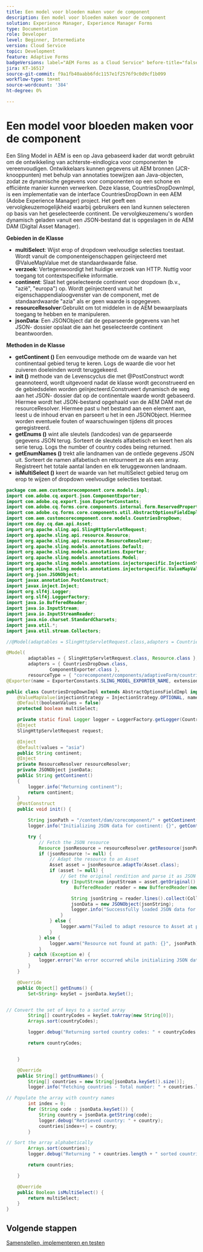 ```yaml
---
title: Een model voor bloeden maken voor de component
description: Een model voor bloeden maken voor de component
solution: Experience Manager, Experience Manager Forms
type: Documentation
role: Developer
level: Beginner, Intermediate
version: Cloud Service
topic: Development
feature: Adaptive Forms
badgeVersions: label="AEM Forms as a Cloud Service" before-title="false"
jira: KT-16517
source-git-commit: f9a1fb40aabb6fdc1157e1f2576f9c0d9cf1b099
workflow-type: tm+mt
source-wordcount: '384'
ht-degree: 0%

---
```



# Een model voor bloeden maken voor de component

Een Sling Model in AEM is een op Java gebaseerd kader dat wordt gebruikt om de ontwikkeling van achterste-eindlogica voor componenten te vereenvoudigen. Ontwikkelaars kunnen gegevens uit AEM bronnen (JCR-knooppunten) met behulp van annotaties toewijzen aan Java-objecten, zodat ze dynamische gegevens voor componenten op een schone en efficiënte manier kunnen verwerken.
Deze klasse, CountriesDropDownImpl, is een implementatie van de interface CountriesDropDown in een AEM (Adobe Experience Manager) project. Het geeft een vervolgkeuzemogelijkheid waarbij gebruikers een land kunnen selecteren op basis van het geselecteerde continent. De vervolgkeuzemenu&#39;s worden dynamisch geladen vanuit een JSON-bestand dat is opgeslagen in de AEM DAM (Digital Asset Manager).

**Gebieden in de Klasse**

* **multiSelect**: Wijst erop of dropdown veelvoudige selecties toestaat.
Wordt vanuit de componenteigenschappen geïnjecteerd met @ValueMapValue met de standaardwaarde false.
* **verzoek**: Vertegenwoordigt het huidige verzoek van HTTP. Nuttig voor toegang tot contextspecifieke informatie.
* **continent**: Slaat het geselecteerde continent voor dropdown (b.v., &quot;azië&quot;, &quot;europa&quot;) op.
Wordt geïnjecteerd vanuit het eigenschappendialoogvenster van de component, met de standaardwaarde &quot;azia&quot; als er geen waarde is opgegeven.
* **resourceResolver**:Gebruikt om tot middelen in de AEM bewaarplaats toegang te hebben en te manipuleren.
* **jsonData**: Een JSONObject dat de geparseerde gegevens van het JSON- dossier opslaat die aan het geselecteerde continent beantwoorden.

**Methoden in de Klasse**

* **getContinent ()** Een eenvoudige methode om de waarde van het continentaal gebied terug te keren.
Logs de waarde die voor het zuiveren doeleinden wordt teruggekeerd.
* **init ()** methode van de Levenscyclus die met @PostConstruct wordt geannoteerd, wordt uitgevoerd nadat de klasse wordt geconstrueerd en de gebiedsdelen worden geïnjecteerd.Construeert dynamisch de weg aan het JSON- dossier dat op de continentale waarde wordt gebaseerd.
Hiermee wordt het JSON-bestand opgehaald van de AEM DAM met de resourceResolver.
Hiermee past u het bestand aan een element aan, leest u de inhoud ervan en parseert u het in een JSONObject.
Hiermee worden eventuele fouten of waarschuwingen tijdens dit proces geregistreerd.
* **getEnums ()** wint alle sleutels (landcodes) van de geparseerde gegevens JSON terug.
Sorteert de sleutels alfabetisch en keert hen als serie terug.
Logs the number of country codes being returned.
* **getEnumNames ()** trekt alle landnamen van de ontlede gegevens JSON uit.
Sorteert de namen alfabetisch en retourneert ze als een array.
Registreert het totale aantal landen en elk teruggewonnen landnaam.
* **isMultiSelect ()** keert de waarde van het multiSelect gebied terug om erop te wijzen of dropdown veelvoudige selecties toestaat.



```java
package com.aem.customcorecomponent.core.models.impl;
import com.adobe.cq.export.json.ComponentExporter;
import com.adobe.cq.export.json.ExporterConstants;
import com.adobe.cq.forms.core.components.internal.form.ReservedProperties;
import com.adobe.cq.forms.core.components.util.AbstractOptionsFieldImpl;
import com.aem.customcorecomponent.core.models.CountriesDropDown;
import com.day.cq.dam.api.Asset;
import org.apache.sling.api.SlingHttpServletRequest;
import org.apache.sling.api.resource.Resource;
import org.apache.sling.api.resource.ResourceResolver;
import org.apache.sling.models.annotations.Default;
import org.apache.sling.models.annotations.Exporter;
import org.apache.sling.models.annotations.Model;
import org.apache.sling.models.annotations.injectorspecific.InjectionStrategy;
import org.apache.sling.models.annotations.injectorspecific.ValueMapValue;
import org.json.JSONObject;
import javax.annotation.PostConstruct;
import javax.inject.Inject;
import org.slf4j.Logger;
import org.slf4j.LoggerFactory;
import java.io.BufferedReader;
import java.io.InputStream;
import java.io.InputStreamReader;
import java.nio.charset.StandardCharsets;
import java.util.*;
import java.util.stream.Collectors;

//@Model(adaptables = SlingHttpServletRequest.class,adapters = CountriesDropDown.class,defaultInjectionStrategy = DefaultInjectionStrategy.OPTIONAL)

@Model(
        adaptables = { SlingHttpServletRequest.class, Resource.class },
        adapters = { CountriesDropDown.class,
                ComponentExporter.class },
        resourceType = { "corecomponent/components/adaptiveForm/countries" })
@Exporter(name = ExporterConstants.SLING_MODEL_EXPORTER_NAME, extensions = ExporterConstants.SLING_MODEL_EXTENSION)

public class CountriesDropDownImpl extends AbstractOptionsFieldImpl implements CountriesDropDown {
    @ValueMapValue(injectionStrategy = InjectionStrategy.OPTIONAL, name = ReservedProperties.PN_MULTISELECT)
    @Default(booleanValues = false)
    protected boolean multiSelect;

    private static final Logger logger = LoggerFactory.getLogger(CountriesDropDownImpl.class);
    @Inject
    SlingHttpServletRequest request;

    @Inject
    @Default(values = "asia")
    public String continent;
    @Inject
    private ResourceResolver resourceResolver;
    private JSONObject jsonData;
    public String getContinent()
    {
        logger.info("Returning continent");
        return continent;
    }
    @PostConstruct
    public void init() {

        String jsonPath = "/content/dam/corecomponent/" + getContinent() + ".json"; // Update path as needed
        logger.info("Initializing JSON data for continent: {}", getContinent());

        try {
            // Fetch the JSON resource
            Resource jsonResource = resourceResolver.getResource(jsonPath);
            if (jsonResource != null) {
                // Adapt the resource to an Asset
                Asset asset = jsonResource.adaptTo(Asset.class);
                if (asset != null) {
                    // Get the original rendition and parse it as JSON
                    try (InputStream inputStream = asset.getOriginal().adaptTo(InputStream.class);
                         BufferedReader reader = new BufferedReader(new InputStreamReader(inputStream, StandardCharsets.UTF_8))) {

                        String jsonString = reader.lines().collect(Collectors.joining());
                        jsonData = new JSONObject(jsonString);
                        logger.info("Successfully loaded JSON data for path: {}", jsonPath);
                    }
                } else {
                    logger.warn("Failed to adapt resource to Asset at path: {}", jsonPath);
                }
            } else {
                logger.warn("Resource not found at path: {}", jsonPath);
            }
        } catch (Exception e) {
            logger.error("An error occurred while initializing JSON data for path: {}", jsonPath, e);
        }
    }

    @Override
    public Object[] getEnums() {
        Set<String> keySet = jsonData.keySet();


// Convert the set of keys to a sorted array
        String[] countryCodes = keySet.toArray(new String[0]);
        Arrays.sort(countryCodes);

        logger.debug("Returning sorted country codes: " + countryCodes.length);

        return countryCodes;


    }

    @Override
    public String[] getEnumNames() {
        String[] countries = new String[jsonData.keySet().size()];
        logger.info("Fetching countries - Total number: " + countries.length);

// Populate the array with country names
        int index = 0;
        for (String code : jsonData.keySet()) {
            String country = jsonData.getString(code);
            logger.debug("Retrieved country: " + country);
            countries[index++] = country;
        }

// Sort the array alphabetically
        Arrays.sort(countries);
        logger.debug("Returning " + countries.length + " sorted countries");

        return countries;

    }

    @Override
    public Boolean isMultiSelect() {
        return multiSelect;
    }
}
```

## Volgende stappen

[Samenstellen, implementeren en testen](./build.md)
